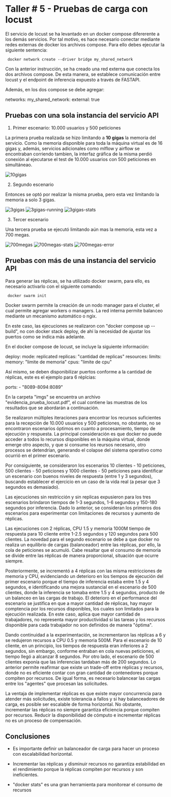# Taller # 5 - Pruebas de carga con locust

El servicio de locust se ha levantado en un docker compose difererente a los demás servicios. Por tal motivo, es hace necesario conectar mediante redes externas de docker los archivos compose. Para ello debes ejecutar la siguiente sentencia:

``` docker network create --driver bridge my_shared_network``` 

Con la anterior instrucción, se ha creado una red externa que conecta los dos archivos compose. De esta manera, se establece comunicación entre locust y el endpoint de inferencia expuesto a través de FASTAPI.

Además, en los dos compose se debe agregar:

networks:
  my_shared_network:
    external: true

## Pruebas con una sola instancia del servicio API

1. Primer escenario: 10.000 usuarios y 500 peticiones

La primera prueba realizada se hizo limitando a **10 gigas** la memoria del servicio. Como la memoria disponible para toda la máquina virtual es de 16 gigas y, además, servicios adicionales como mlflow y airflow se encontraban corriendo tambien, la interfaz gráfica de la misma perdió conexión al ejecutarse el test de 10.000 usuarios con 500 peticiones en simultáneao.

![10gigas](imgs/10gigas.png)

2. Segundo escenario

Entonces se optó por realizar la misma prueba, pero esta vez limitando la memoria a solo 3 gigas.

![3gigas](imgs/3gigas-2.png)
![3gigas-running](imgs/3gigas-running2.png)
![3gigas-stats](imgs/3gigas-stats.png)

3. Tercer escenario

Una tercera prueba se ejecutó limitando aún mas la memoria, esta vez a 700 megas.

![700megas](imgs/700m.png)
![700megas-stats](imgs/700m-stats.png)
![700megas-error](imgs/700m-error.png)

## Pruebas con más de una instancia del servicio API

Para generar las réplicas, se ha utilizado docker swarm, para ello, es necesario activarlo con el siguiente comando:

``` docker swarm init``` 

Docker swarm permite la creación de un nodo manager para el cluster, el cual permite agregar workers o managers. La red interna permite balanceo mediante un mecanismo automático o ngix.

En este caso, las ejecuciones se realizaron con "docker compose up --build", no con docker stack deploy, de ahí la necesidad de ajustar los puertos como se indica más adelante.

En el docker compose de locust, se incluye la siguiente información:

deploy:
      mode: replicated
      replicas: "cantidad de replicas"
      resources:
        limits:
          memory: "limite de memoria"
          cpus: "limite de cpu"

Así mismo, se deben disponibilizar puertos conforme a la cantidad de réplicas, este es el ejemplo para 6 réplcias:

ports:
      - "8089-8094:8089"

En la carpeta "imgs" se encuentra un archivo "evidencia_prueba_locust.pdf", el cual contiene las muestras de los resultados que se abordarán a continuación.

Se realizaron múltiples iteraciones para encontrar los recursos suficientes para la recepción de 10.000 usuarios y 500 peticiones, no obstante, no se encontraron escenarios óptimos en cuanto a procesamiento, tiempo de ejecución y respuesta. La principal consideración es que docker no puede acceder a todos lo recursos disponibles en la máquina virtual, donde emerge otro aspecto, y que si consume los reursos necesario, otro procesos se detendrían, generando el colapse del sistema operativo como ocurrió en el primer escenario. 

Por consiguiente, se consideraron los escenarios 10 clientes - 10 peticiones, 500 clientes - 50 peticiones y 1000 clientes - 50 peticiones para identificar un escenario con buenos niveles de respuesta (entre 1 y 3 segundos), buscando establecer el ejercicio en un caso de la vida real (a pesar que 3 segundos es demasiado). 

Las ejecuciones sin restricción y sin replicas expusieron para los tres escenarios brindaron tiempos de 1-3 segundos, 1-6 segundos y 150-180 segundos por inferencia. Dado lo anterior, se consideran los primeros dos escenarios para experimentar con limitaciones de recursos y aumento de réplicas.

Las ejecuciones con 2 réplicas, CPU 1.5 y memoria 1000M tiempo de respuesta para 10 cliente entre 1-2.5 segundos y 120 segundos para 500 clientes. La novedad para el segundo escenario se debe a que docker no realiza un equilibrio de cargas (balanceador) entre las réplicas, por ello, la cola de peticiones se acumuló. 
Cabe resaltar que el consumo de memoria se divide entre las réplicas de manera proporcional, situación que ocurre siempre.

Posteriormente, se incrementó a 4 réplicas con las misma restricciones de memoria y CPU, evidenciando un deterioro en los tiempos de ejecución del primer escenario porque el tiempo de inferencia estaba entre 1.5 y 4 segundos, e identificando una mejora sustancial en el escenario de 500 clientes, donde la inferencia se tomaba entre 1.5 y 4 segundos, producto de un balanceo en las cargas de trabajo. El deterioro en el performance del escenario se justifica en que a mayor cantidad de réplicas, hay mayor comptencia por los recursos disponibles, los cuales son limitados para la ejecución realizada. En este caso, aplica que mayor cantidad de trabajadores, no representa mayor productividad si las tareas y los recursos disponible para cada trabajador no son definidos de manera "óptima".

Dando continuidad a la experimentación, se incrementaron las réplicas a 6 y se redujeron recursos a CPU 0.5 y memoria 500M. Para el escenario de 10 cliente, en un principio, los tiempos de respuesta eran inferiores a 2 segundos, sin embargo, conforme entraban en cola nuevas peticiones, el tiempo llegó a alcanzar 8 segundos. Por otro lado, el escenario de 500 clientes exponía que las inferencias tardaban más de 200 segundos. Lo anterior permite reafirmar que existe un trade-off entre réplicas y recursos, donde no es eficiente contar con gran cantidad de contenedores porque compiten por recursos. De igual forma, es necesario balancear las cargas entre los "agentes" que procesan las solicitudes.

La ventaja de implementar réplicas es que existe mayor concurrencia para atender más solicitudes, existe tolerancia a fallos y si hay balanceadores de carga, es posible ser escalable de forma horizontal. No obstante, incrementar las réplicas no siempre garantiza eficiencia porque compiten por recursos. Reducir la disponibilidad de cómputo e incrementar réplicas no es un proceso de compensación.

## Conclusiones ##

- Es importante definir un balanceador de carga para hacer un proceso con escalabilidad horizontal.

- Incrementar las réplicas y disminuir recursos no garantiza estabilidad en el rendimiento porque la réplicas compiten por recursos y son ineficientes.

- "docker stats" es una gran herramienta para monitorear el consumo de recursos

